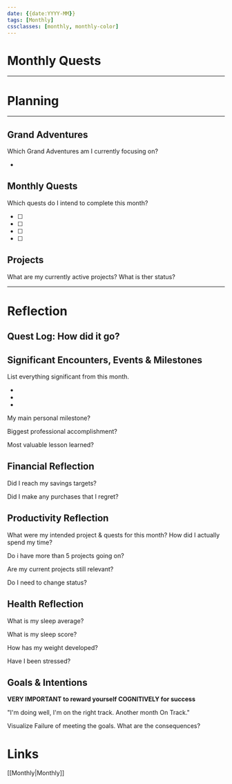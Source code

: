 ```yaml
---
date: {{date:YYYY-MM}}
tags: [Monthly]
cssclasses: [monthly, monthly-color]
---
```


# Monthly Quests
***
# Planning

***
## Grand Adventures

Which Grand Adventures am I currently focusing on?

*

## Monthly Quests

Which quests do I intend to complete this month?

- [ ] 
- [ ] 
- [ ] 
- [ ] 

## Projects

What are my currently active projects? What is ther status?

***
# Reflection

## Quest Log: How did it go?



## Significant Encounters, Events & Milestones

List everything significant from this month.

*
*
*

My main personal milestone?



Biggest professional accomplishment?



Most valuable lesson learned?



## Financial Reflection

Did I reach my savings targets?



Did I make any purchases that I regret?



## Productivity Reflection

What were my intended project & quests for this month? How did I actually spend my time?



Do i have more than 5 projects going on?




Are my current projects still relevant?



Do I need to change status?




## Health Reflection

What is my sleep average?



What is my sleep score?



How has my weight developed?



Have I been stressed?



## Goals & Intentions

**VERY IMPORTANT to reward yourself COGNITIVELY for success**

"I'm doing well, I'm on the right track. Another month On Track."

Visualize Failure of meeting the goals. What are the consequences?

# Links

[[Monthly|Monthly]]